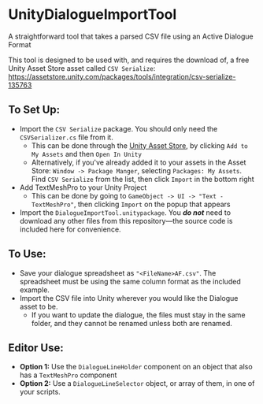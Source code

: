 # UnityDialogueImportTool
A straightforward tool that takes a parsed CSV file using an Active Dialogue Format

This tool is designed to be used with, and requires the download of, a free Unity Asset Store asset called `CSV Serialize`:
    https://assetstore.unity.com/packages/tools/integration/csv-serialize-135763
    
## To Set Up:
- Import the `CSV Serialize` package. You should only need the `CSVSerializer.cs` file from it.
    - This can be done through the [Unity Asset Store](https://assetstore.unity.com/packages/tools/integration/csv-serialize-135763), by clicking `Add to My Assets` and then `Open In Unity`
    - Alternatively, if you've already added it to your assets in the Asset Store: `Window -> Package Manger`, selecting `Packages: My Assets`. Find `CSV Serialize` from the list, then click `Import` in the bottom right
- Add TextMeshPro to your Unity Project
    - This can be done by going to `GameObject -> UI -> "Text - TextMeshPro"`, then clicking `Import` on the popup that appears
- Import the `DialogueImportTool.unitypackage`. You _**do not**_ need to download any other files from this repository—the source code is included here for convenience.

## To Use:
- Save your dialogue spreadsheet as `"<FileName>AF.csv"`. The spreadsheet must be using the same column format as the included example.
- Import the CSV file into Unity wherever you would like the Dialogue asset to be.
    - If you want to update the dialogue, the files must stay in the same folder, and they cannot be renamed unless both are renamed.

## Editor Use:
- **Option 1:** Use the `DialogueLineHolder` component on an object that also has a `TextMeshPro` component
- **Option 2:** Use a `DialogueLineSelector` object, or array of them, in one of your scripts.
